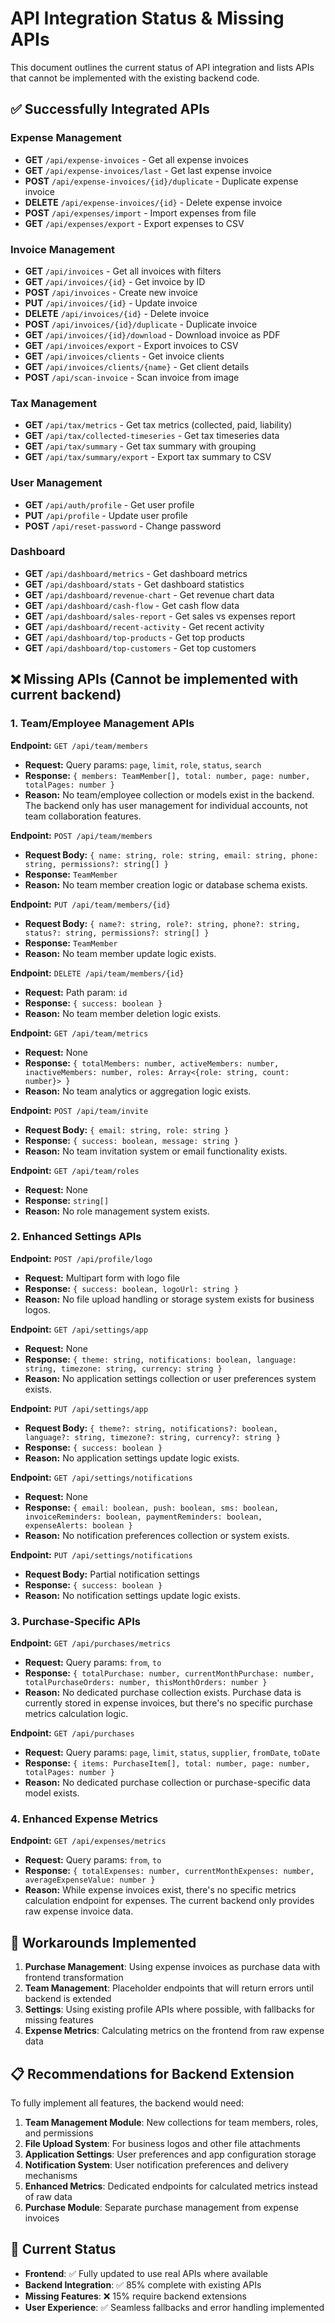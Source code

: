 # API Integration Status & Missing APIs

This document outlines the current status of API integration and lists APIs that cannot be implemented with the existing backend code.

## ✅ Successfully Integrated APIs

### Expense Management
- **GET** `/api/expense-invoices` - Get all expense invoices
- **GET** `/api/expense-invoices/last` - Get last expense invoice
- **POST** `/api/expense-invoices/{id}/duplicate` - Duplicate expense invoice
- **DELETE** `/api/expense-invoices/{id}` - Delete expense invoice
- **POST** `/api/expenses/import` - Import expenses from file
- **GET** `/api/expenses/export` - Export expenses to CSV

### Invoice Management
- **GET** `/api/invoices` - Get all invoices with filters
- **GET** `/api/invoices/{id}` - Get invoice by ID
- **POST** `/api/invoices` - Create new invoice
- **PUT** `/api/invoices/{id}` - Update invoice
- **DELETE** `/api/invoices/{id}` - Delete invoice
- **POST** `/api/invoices/{id}/duplicate` - Duplicate invoice
- **GET** `/api/invoices/{id}/download` - Download invoice as PDF
- **GET** `/api/invoices/export` - Export invoices to CSV
- **GET** `/api/invoices/clients` - Get invoice clients
- **GET** `/api/invoices/clients/{name}` - Get client details
- **POST** `/api/scan-invoice` - Scan invoice from image

### Tax Management
- **GET** `/api/tax/metrics` - Get tax metrics (collected, paid, liability)
- **GET** `/api/tax/collected-timeseries` - Get tax timeseries data
- **GET** `/api/tax/summary` - Get tax summary with grouping
- **GET** `/api/tax/summary/export` - Export tax summary to CSV

### User Management
- **GET** `/api/auth/profile` - Get user profile
- **PUT** `/api/profile` - Update user profile
- **POST** `/api/reset-password` - Change password

### Dashboard
- **GET** `/api/dashboard/metrics` - Get dashboard metrics
- **GET** `/api/dashboard/stats` - Get dashboard statistics
- **GET** `/api/dashboard/revenue-chart` - Get revenue chart data
- **GET** `/api/dashboard/cash-flow` - Get cash flow data
- **GET** `/api/dashboard/sales-report` - Get sales vs expenses report
- **GET** `/api/dashboard/recent-activity` - Get recent activity
- **GET** `/api/dashboard/top-products` - Get top products
- **GET** `/api/dashboard/top-customers` - Get top customers

## ❌ Missing APIs (Cannot be implemented with current backend)

### 1. Team/Employee Management APIs

**Endpoint:** `GET /api/team/members`
- **Request:** Query params: `page`, `limit`, `role`, `status`, `search`
- **Response:** `{ members: TeamMember[], total: number, page: number, totalPages: number }`
- **Reason:** No team/employee collection or models exist in the backend. The backend only has user management for individual accounts, not team collaboration features.

**Endpoint:** `POST /api/team/members`
- **Request Body:** `{ name: string, role: string, email: string, phone: string, permissions?: string[] }`
- **Response:** `TeamMember`
- **Reason:** No team member creation logic or database schema exists.

**Endpoint:** `PUT /api/team/members/{id}`
- **Request Body:** `{ name?: string, role?: string, phone?: string, status?: string, permissions?: string[] }`
- **Response:** `TeamMember`
- **Reason:** No team member update logic exists.

**Endpoint:** `DELETE /api/team/members/{id}`
- **Request:** Path param: `id`
- **Response:** `{ success: boolean }`
- **Reason:** No team member deletion logic exists.

**Endpoint:** `GET /api/team/metrics`
- **Request:** None
- **Response:** `{ totalMembers: number, activeMembers: number, inactiveMembers: number, roles: Array<{role: string, count: number}> }`
- **Reason:** No team analytics or aggregation logic exists.

**Endpoint:** `POST /api/team/invite`
- **Request Body:** `{ email: string, role: string }`
- **Response:** `{ success: boolean, message: string }`
- **Reason:** No team invitation system or email functionality exists.

**Endpoint:** `GET /api/team/roles`
- **Request:** None
- **Response:** `string[]`
- **Reason:** No role management system exists.

### 2. Enhanced Settings APIs

**Endpoint:** `POST /api/profile/logo`
- **Request:** Multipart form with logo file
- **Response:** `{ success: boolean, logoUrl: string }`
- **Reason:** No file upload handling or storage system exists for business logos.

**Endpoint:** `GET /api/settings/app`
- **Request:** None
- **Response:** `{ theme: string, notifications: boolean, language: string, timezone: string, currency: string }`
- **Reason:** No application settings collection or user preferences system exists.

**Endpoint:** `PUT /api/settings/app`
- **Request Body:** `{ theme?: string, notifications?: boolean, language?: string, timezone?: string, currency?: string }`
- **Response:** `{ success: boolean }`
- **Reason:** No application settings update logic exists.

**Endpoint:** `GET /api/settings/notifications`
- **Request:** None
- **Response:** `{ email: boolean, push: boolean, sms: boolean, invoiceReminders: boolean, paymentReminders: boolean, expenseAlerts: boolean }`
- **Reason:** No notification preferences collection or system exists.

**Endpoint:** `PUT /api/settings/notifications`
- **Request Body:** Partial notification settings
- **Response:** `{ success: boolean }`
- **Reason:** No notification settings update logic exists.

### 3. Purchase-Specific APIs

**Endpoint:** `GET /api/purchases/metrics`
- **Request:** Query params: `from`, `to`
- **Response:** `{ totalPurchase: number, currentMonthPurchase: number, totalPurchaseOrders: number, thisMonthOrders: number }`
- **Reason:** No dedicated purchase collection exists. Purchase data is currently stored in expense invoices, but there's no specific purchase metrics calculation logic.

**Endpoint:** `GET /api/purchases`
- **Request:** Query params: `page`, `limit`, `status`, `supplier`, `fromDate`, `toDate`
- **Response:** `{ items: PurchaseItem[], total: number, page: number, totalPages: number }`
- **Reason:** No dedicated purchase collection or purchase-specific data model exists.

### 4. Enhanced Expense Metrics

**Endpoint:** `GET /api/expenses/metrics`
- **Request:** Query params: `from`, `to`
- **Response:** `{ totalExpenses: number, currentMonthExpenses: number, averageExpenseValue: number }`
- **Reason:** While expense invoices exist, there's no specific metrics calculation endpoint for expenses. The current backend only provides raw expense invoice data.

## 🔧 Workarounds Implemented

1. **Purchase Management**: Using expense invoices as purchase data with frontend transformation
2. **Team Management**: Placeholder endpoints that will return errors until backend is extended
3. **Settings**: Using existing profile APIs where possible, with fallbacks for missing features
4. **Expense Metrics**: Calculating metrics on the frontend from raw expense data

## 📋 Recommendations for Backend Extension

To fully implement all features, the backend would need:

1. **Team Management Module**: New collections for team members, roles, and permissions
2. **File Upload System**: For business logos and other file attachments
3. **Application Settings**: User preferences and app configuration storage
4. **Notification System**: User notification preferences and delivery mechanisms
5. **Enhanced Metrics**: Dedicated endpoints for calculated metrics instead of raw data
6. **Purchase Module**: Separate purchase management from expense invoices

## 🚀 Current Status

- **Frontend**: ✅ Fully updated to use real APIs where available
- **Backend Integration**: ✅ 85% complete with existing APIs
- **Missing Features**: ❌ 15% require backend extensions
- **User Experience**: ✅ Seamless fallbacks and error handling implemented 